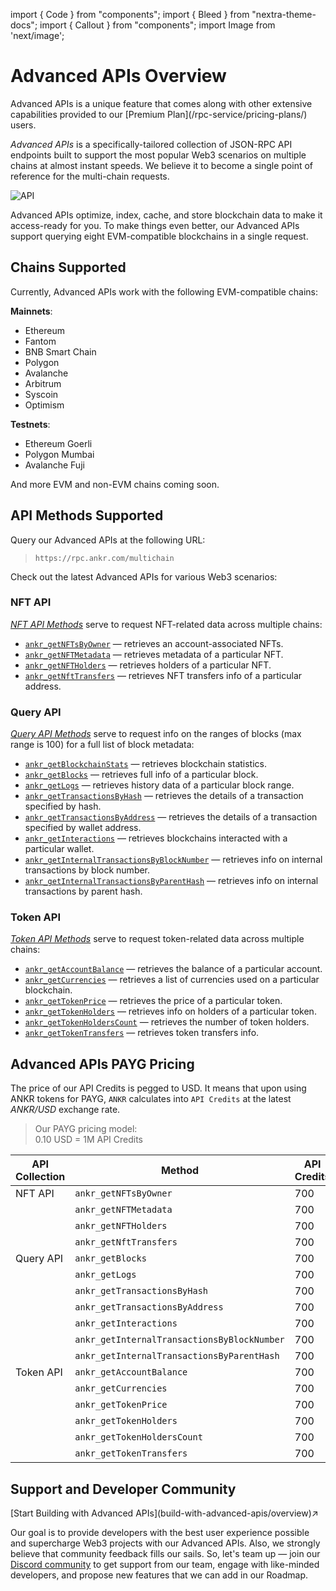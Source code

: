 import { Code } from "components";
import { Bleed } from "nextra-theme-docs";
import { Callout } from "components";
import Image from 'next/image';

# Advanced APIs Overview

<Callout>
Advanced APIs is a unique feature that comes along with other extensive capabilities provided to our [Premium Plan](/rpc-service/pricing-plans/) users.
</Callout>

*Advanced APIs* is a specifically-tailored collection of JSON-RPC API endpoints built to support the most popular Web3 scenarios on multiple chains at almost instant speeds. We believe it to become a single point of reference for the multi-chain requests.
<br/>

<img src="/docs/build/API.png" alt="API" class="responsive-pic" />

Advanced APIs optimize, index, cache, and store blockchain data to make it access-ready for you. To make things even better, our Advanced APIs support querying eight EVM-compatible blockchains in a single request.

## Chains Supported

Currently, Advanced APIs work with the following EVM-compatible chains:

**Mainnets**:

  * Ethereum
  * Fantom
  * BNB Smart Chain
  * Polygon 
  * Avalanche
  * Arbitrum 
  * Syscoin
  * Optimism

**Testnets**:

  * Ethereum Goerli
  * Polygon Mumbai
  * Avalanche Fuji

And more EVM and non-EVM chains coming soon.

[//]: # (in [Postman]&#40;https://documenter.getpostman.com/view/19024547/UVsEVUGQ&#41; and look through the Advanced API docs)

## API Methods Supported

Query our Advanced APIs at the following URL:

> `https://rpc.ankr.com/multichain`

Check out the latest Advanced APIs for various Web3 scenarios:

### NFT API

[_NFT API Methods_](/advanced-api/nft-methods/) serve to request NFT-related data across multiple chains:

  * [`ankr_getNFTsByOwner`](/advanced-api/nft-methods/#ankr_getnftsbyowner) — retrieves an account-associated NFTs.
  * [`ankr_getNFTMetadata`](/advanced-api/nft-methods/#ankr_getnftmetadata) — retrieves metadata of a particular NFT.
  * [`ankr_getNFTHolders`](/advanced-api/nft-methods/#ankr_getnftholders) — retrieves holders of a particular NFT.
  * [`ankr_getNftTransfers`](/advanced-api/nft-methods/#ankr_getnfttransfers) — retrieves NFT transfers info of a particular address.

### Query API

[_Query API Methods_](/advanced-api/query-methods/) serve to request info on the ranges of blocks (max range is 100) for a full list of block metadata:

  * [`ankr_getBlockchainStats`](/advanced-api/query-methods/#ankr_getblockchainstats) — retrieves blockchain statistics.
  * [`ankr_getBlocks`](/advanced-api/query-methods/#ankr_getblocks) — retrieves full info of a particular block.
  * [`ankr_getLogs`](/advanced-api/query-methods/#ankr_getlogs) — retrieves history data of a particular block range.
  * [`ankr_getTransactionsByHash`](/advanced-api/query-methods/#ankr_gettransactionsbyhash) — retrieves the details of a transaction specified by hash.
  * [`ankr_getTransactionsByAddress`](/advanced-api/query-methods/#ankr_gettransactionsbyaddress) — retrieves the details of a transaction specified by wallet address.
  * [`ankr_getInteractions`](/advanced-api/query-methods/#ankr_getinteractions) — retrieves blockchains interacted with a particular wallet.
  * [`ankr_getInternalTransactionsByBlockNumber`](/advanced-api/query-methods/#ankr_getinternaltransactionsbyblocknumber) — retrieves info on internal transactions by block number.
  * [`ankr_getInternalTransactionsByParentHash`](/advanced-api/query-methods/#ankr_getinternaltransactionsbyparenthash) — retrieves info on internal transactions by parent hash. 

### Token API

[_Token API Methods_](/advanced-api/token-methods/) serve to request token-related data across multiple chains:

  * [`ankr_getAccountBalance`](/advanced-api/token-methods/#ankr_getaccountbalance) — retrieves the balance of a particular account.
  * [`ankr_getCurrencies`](/advanced-api/token-methods/#ankr_getcurrencies) — retrieves a list of currencies used on a particular blockchain.
  * [`ankr_getTokenPrice`](/advanced-api/token-methods/#ankr_gettokenprice) — retrieves the price of a particular token.
  * [`ankr_getTokenHolders`](/advanced-api/token-methods/#ankr_gettokenholders) — retrieves info on holders of a particular token.
  * [`ankr_getTokenHoldersCount`](/advanced-api/token-methods/#ankr_gettokenholderscount) — retrieves the number of token holders.
  * [`ankr_getTokenTransfers`](/advanced-api/token-methods/#ankr_gettokentransfers) — retrieves token transfers info.

[//]: # (  * [`ankr_getTokenPriceHistory`]&#40;/advanced-api/token-methods/#ankr_gettokenpricehistory&#41; — retrieves the token's price history on the chain.)

## Advanced APIs PAYG Pricing

The price of our API Credits is pegged to USD. It means that upon using ANKR tokens for PAYG, `ANKR` calculates into `API Credits` at the latest _ANKR/USD_ exchange rate.

> Our PAYG pricing model:  
> 0.10 USD = 1M API Credits  

| API Collection | Method                                      | API Credits | USD/request |
|----------------|---------------------------------------------|-------------|-------------|
| NFT API        | `ankr_getNFTsByOwner`                       | 700         | $0.00007    |
|                | `ankr_getNFTMetadata`                       | 700         | $0.00007    |
|                | `ankr_getNFTHolders`                        | 700         | $0.00007    |
|                | `ankr_getNftTransfers`                      | 700         | $0.00007    |
| Query API      | `ankr_getBlocks`                            | 700         | $0.00007    |
|                | `ankr_getLogs`                              | 700         | $0.00007    |
|                | `ankr_getTransactionsByHash`                | 700         | $0.00007    |
|                | `ankr_getTransactionsByAddress`             | 700         | $0.00007    |
|                | `ankr_getInteractions`                      | 700         | $0.00007    |
|                | `ankr_getInternalTransactionsByBlockNumber` | 700         | $0.00007    |
|                | `ankr_getInternalTransactionsByParentHash`  | 700         | $0.00007    |
| Token API      | `ankr_getAccountBalance`                    | 700         | $0.00007    |
|                | `ankr_getCurrencies`                        | 700         | $0.00007    |
|                | `ankr_getTokenPrice`                        | 700         | $0.00007    |
|                | `ankr_getTokenHolders`                      | 700         | $0.00007    |
|                | `ankr_getTokenHoldersCount`                 | 700         | $0.00007    |
|                | `ankr_getTokenTransfers `                   | 700         | $0.00007    |

[//]: # (|                | `ankr_getTokenPriceHistory`     | 700         | $0.00007    |)

## Support and Developer Community

<div className="p-4 border border-gray-200 dark:border-gray-900 rounded mt-6">
  [Start Building with Advanced APIs](build-with-advanced-apis/overview)↗
</div>

Our goal is to provide developers with the best user experience possible and supercharge Web3 projects with our Advanced APIs. Also, we strongly believe that community feedback fills our sails. So, let's team up — join our [Discord community](http://discord.gg/ankr) to get support from our team, engage with like-minded developers, and propose new features that we can add in our Roadmap.